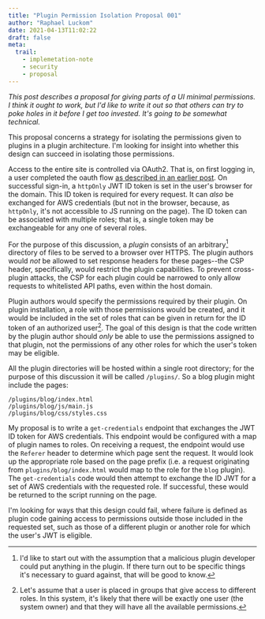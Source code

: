 ```yaml
---
title: "Plugin Permission Isolation Proposal 001"
author: "Raphael Luckom"
date: 2021-04-13T11:02:22
draft: false
meta:
  trail:
    - implemetation-note
    - security
    - proposal
---
```

_This post describes a proposal for giving parts of a UI minimal permissions. I think it ought
to work, but I'd like to write it out so that others can try to poke holes in it before I get
too invested. It's going to be somewhat technical._

This proposal concerns a strategy for isolating the permissions given to plugins in
a plugin architecture. I'm looking for insight into whether this design can succeed in isolating
those permissions.

Access to the entire site is controlled via OAuth2. That is, on first logging in, a user completed
the oauth flow [as described in an earlier post](https://raphaelluckom.com/posts/login_system_notes.html). 
On successful sign-in, a `httpOnly` JWT ID token is set in the user's browser for the domain.
This ID token is required for every request. It can _also_ be exchanged for AWS credentials
(but not in the browser, because, as `httpOnly`, it's not accessible to JS running on the page).
The ID token can be associated with multiple roles; that is, a single token may be exchangeable
for any one of several roles.

For the purpose of this discussion, a _plugin_ consists of an arbitrary[^1] directory of files
to be served to a browser over HTTPS. The plugin authors would _not_ be allowed to set response 
headers for these pages--the CSP header, specifically, would restrict the plugin capabilities. 
To prevent cross-plugin attacks, the CSP for each plugin could be narrowed to only allow requests
to whitelisted API paths, even within the host domain.

Plugin authors would specify the permissions required by their plugin. On plugin installation, 
a role with those permissions would be created, and it would be included in the set of roles that 
can be given in return for the ID token of an authorized user[^2]. The goal of this design is 
that the code written by the plugin author should _only_ be able to use the permissions assigned
to that plugin, not the permissions of any other roles for which the user's token may be eligible.

All the plugin directories will be hosted within a single root directory; for the purpose of this
discussion it will be called `/plugins/`. So a blog plugin might include the pages:

```
/plugins/blog/index.html
/plugins/blog/js/main.js
/plugins/blog/css/styles.css
```

My proposal is to write a `get-credentials` endpoint that exchanges the JWT ID token for AWS credentials.
This endpoint would be configured with a map of plugin names to roles. On receiving a request,
the endpoint would use the `Referer` header to determine which page sent the request. It would
look up the appropriate role based on the page prefix (i.e. a request originating from `plugins/blog/index.html` 
would map to the role for the `blog` plugin). The `get-credentials` code would then attempt to
exchange the ID JWT for a set of AWS credentials with the requested role. If successful, these
would be returned to the script running on the page. 

I'm looking for ways that this design could fail, where failure is defined as plugin code gaining
access to permissions outside those included in the requested set, such as those of a different
plugin or another role for which the user's JWT is eligible.

[^1]: I'd like to start out with the assumption that a malicious plugin developer could put
      anything in the plugin. If there turn out to be specific things it's necessary to guard
      against, that will be good to know.

[^2]: Let's assume that a user is placed in groups that give access to different roles. In this
      system, it's likely that there will be exactly one user (the system owner) and that they will
      have all the available permissions.
